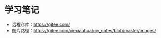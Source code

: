 # 学习笔记



+ 远程仓库：https://gitee.com/
+ 图片路径：https://gitee.com/xiexiaohua/my_notes/blob/master/images/

